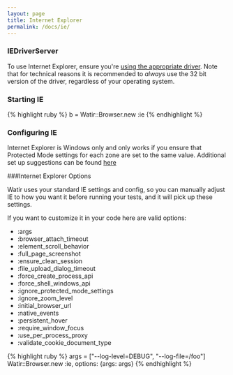 ```yaml
---
layout: page
title: Internet Explorer
permalink: /docs/ie/
---
```


### IEDriverServer

To use Internet Explorer, ensure you're [using the appropriate driver](../drivers).
Note that for technical reasons it is recommended to *always* use the 32 bit version of the driver,
regardless of your operating system.

### Starting IE

{% highlight ruby %}
b = Watir::Browser.new :ie
{% endhighlight %}

### Configuring IE

Internet Explorer is Windows only and only works if you ensure that Protected Mode settings for each zone are set to the same value.
Additional set up suggestions can be found [here](https://github.com/SeleniumHQ/selenium/wiki/InternetExplorerDriver#required-configuration)

###Internet Explorer Options

Watir uses your standard IE settings and config, so you can manually adjust IE to how you want it before running your tests, 
and it will pick up these settings.

If you want to customize it in your code here are valid options:

* :args           
* :browser_attach_timeout
* :element_scroll_behavior
* :full_page_screenshot
* :ensure_clean_session
* :file_upload_dialog_timeout
* :force_create_process_api
* :force_shell_windows_api
* :ignore_protected_mode_settings
* :ignore_zoom_level
* :initial_browser_url
* :native_events
* :persistent_hover
* :require_window_focus
* :use_per_process_proxy
* :validate_cookie_document_type

{% highlight ruby %}
args = ["--log-level=DEBUG", "--log-file=/foo"]
Watir::Browser.new :ie, options: {args: args}
{% endhighlight %}
